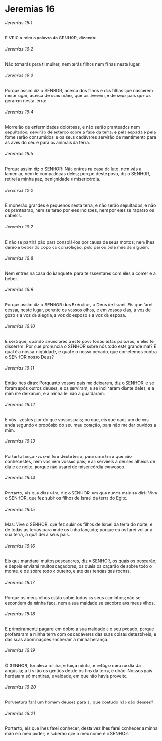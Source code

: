 # Jeremias 16

###### Jeremias 16:1

E VEIO a mim a palavra do SENHOR, dizendo:

###### Jeremias 16:2

Não tomarás para ti mulher, nem terás filhos nem filhas neste lugar.

###### Jeremias 16:3

Porque assim diz o SENHOR, acerca dos filhos e das filhas que nascerem neste lugar, acerca de suas mães, que os tiverem, e de seus pais que os gerarem nesta terra:

###### Jeremias 16:4

Morrerão de enfermidades dolorosas, e não serão pranteados nem sepultados; servirão de esterco sobre a face da terra; e pela espada e pela fome serão consumidos, e os seus cadáveres servirão de mantimento para as aves do céu e para os animais da terra.

###### Jeremias 16:5

Porque assim diz o SENHOR: Não entres na casa do luto, nem vás a lamentar, nem te compadeças deles; porque deste povo, diz o SENHOR, retirei a minha paz, benignidade e misericórdia.

###### Jeremias 16:6

E morrerão grandes e pequenos nesta terra, e não serão sepultados, e não os prantearão, nem se farão por eles incisões, nem por eles se raparão os cabelos.

###### Jeremias 16:7

E não se partirá pão para consolá-los por causa de seus mortos; nem lhes darão a beber do copo de consolação, pelo pai ou pela mãe de alguém.

###### Jeremias 16:8

Nem entres na casa do banquete, para te assentares com eles a comer e a beber.

###### Jeremias 16:9

Porque assim diz o SENHOR dos Exércitos, o Deus de Israel: Eis que farei cessar, neste lugar, perante os vossos olhos, e em vossos dias, a voz de gozo e a voz de alegria, a voz do esposo e a voz da esposa.

###### Jeremias 16:10

E será que, quando anunciares a este povo todas estas palavras, e eles te disserem: Por que pronuncia o SENHOR sobre nós todo este grande mal? E qual é a nossa iniqüidade, e qual é o nosso pecado, que cometemos contra o SENHOR nosso Deus?

###### Jeremias 16:11

Então lhes dirás: Porquanto vossos pais me deixaram, diz o SENHOR, e se foram após outros deuses, e os serviram, e se inclinaram diante deles, e a mim me deixaram, e a minha lei não a guardaram.

###### Jeremias 16:12

E vós fizestes pior do que vossos pais; porque, eis que cada um de vós anda segundo o propósito do seu mau coração, para não me dar ouvidos a mim.

###### Jeremias 16:13

Portanto lançar-vos-ei fora desta terra, para uma terra que não conhecestes, nem vós nem vossos pais; e ali servireis a deuses alheios de dia e de noite, porque não usarei de misericórdia convosco.

###### Jeremias 16:14

Portanto, eis que dias vêm, diz o SENHOR, em que nunca mais se dirá: Vive o SENHOR, que fez subir os filhos de Israel da terra do Egito.

###### Jeremias 16:15

Mas: Vive o SENHOR, que fez subir os filhos de Israel da terra do norte, e de todas as terras para onde os tinha lançado; porque eu os farei voltar à sua terra, a qual dei a seus pais.

###### Jeremias 16:16

Eis que mandarei muitos pescadores, diz o SENHOR, os quais os pescarão; e depois enviarei muitos caçadores, os quais os caçarão de sobre todo o monte, e de sobre todo o outeiro, e até das fendas das rochas.

###### Jeremias 16:17

Porque os meus olhos estão sobre todos os seus caminhos; não se escondem da minha face, nem a sua maldade se encobre aos meus olhos.

###### Jeremias 16:18

E primeiramente pagarei em dobro a sua maldade e o seu pecado, porque profanaram a minha terra com os cadáveres das suas coisas detestáveis, e das suas abominações encheram a minha herança.

###### Jeremias 16:19

Ó SENHOR, fortaleza minha, e força minha, e refúgio meu no dia da angústia; a ti virão os gentios desde os fins da terra, e dirão: Nossos pais herdaram só mentiras, e vaidade, em que não havia proveito.

###### Jeremias 16:20

Porventura fará um homem deuses para si, que contudo não são deuses?

###### Jeremias 16:21

Portanto, eis que lhes farei conhecer, desta vez lhes farei conhecer a minha mão e o meu poder; e saberão que o meu nome é o SENHOR.

